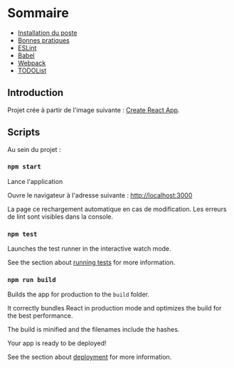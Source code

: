 # Sommaire

- [Installation du poste](/src/docs/installation.md)
- [Bonnes pratiques](/src/docs/bonnes-pratiques.md)
- [ESLint](/src/docs/eslint.md)
- [Babel](/src/docs/babel.md)
- [Webpack](/src/docs/webpack.md)
- [TODOList](/src/docs/TODO.md)

## Introduction

Projet crée à partir de l'image suivante : [Create React App](https://github.com/facebook/create-react-app).

## Scripts

Au sein du projet :

### `npm start`

Lance l'application

Ouvre le navigateur à l'adresse suivante : [http://localhost:3000](http://localhost:3000)

La page ce rechargement automatique en cas de modification.
Les erreurs de lint sont visibles dans la console.

### `npm test`

Launches the test runner in the interactive watch mode.

See the section about [running tests](https://facebook.github.io/create-react-app/docs/running-tests) for more information.

### `npm run build`

Builds the app for production to the `build` folder.

It correctly bundles React in production mode and optimizes the build for the best performance.

The build is minified and the filenames include the hashes.

Your app is ready to be deployed!

See the section about [deployment](https://facebook.github.io/create-react-app/docs/deployment) for more information.
